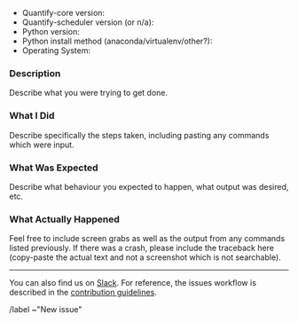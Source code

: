 * Quantify-core version:
* Quantify-scheduler version (or n/a):
* Python version:
* Python install method (anaconda/virtualenv/other?):
* Operating System:

### Description

Describe what you were trying to get done.

### What I Did

Describe specifically the steps taken, including pasting any commands which were input.

### What Was Expected

Describe what behaviour you expected to happen, what output was desired, etc.

### What Actually Happened

Feel free to include screen grabs as well as the output from any commands listed previously.
If there was a crash, please include the traceback here (copy-paste the actual text and not a screenshot which is not searchable).

---

You can also find us on [Slack](https://join.slack.com/t/quantify-hq/shared_invite/zt-1nd78r4e9-rbWdna53cW4DO_YbtMhVuA).
For reference, the issues workflow is described in the [contribution guidelines](https://quantify-os.org/docs/quantify-core/dev/dev/guide.html#issues-workflow).


<!-- Do not edit the section below -->
/label ~"New issue"
